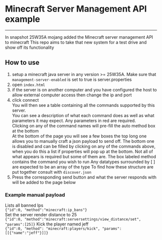 # Minecraft Server Management API example
----
In snapshot 25W35A mojang added the Minecraft server management API to minecraft
This repo aims to take that new system for a test drive and show off its functionality 

## How to use
1. setup a minecraft java server in any version >= 25W35A. Make sure that `management-server-enabled` is set to true is server.properties
2. open `index.html`
3. if the server is on another computer and you have configured the host to allow external computer access then change the ip and port
4. click connect  
You will then see a table containing all the commands supported by this server.  
You can see a description of what each command does as well as what parameters it may expect. Any parameters in red are required.  
Clicking on any of the command names will pre-fill the auto method box at the bottom  
At the bottom of the page you will see a few boxes the top long one allows you to manually craft a json payload to send off. 
The bottom one is disabled and can be filled by clicking on any of the commands above, when you do this a list if properties will pop up at the bottom. Not all of what appears is required but some of them are.
The box labeled method contains the command you wish to run
Any datatypes surrounded by [ ] are expected to be an array of the type
To find how these structure are put together consult with `discover.json`
5. Press the corresponding send button and what the server responds with will be added to the page below


### Example manual payload
Lists all banned Ips  
`{"id":0, "method":"minecraft:ip_bans"}`  
Set the server render distance to 25  
`{"id":0, "method":"minecraft:serversettings/view_distance/set", "params":[25]}`
Kick the player named jeff  
`{"id":0, "method": "minecraft:players/kick", "params":[[{"name":"jeff"}]]}`

